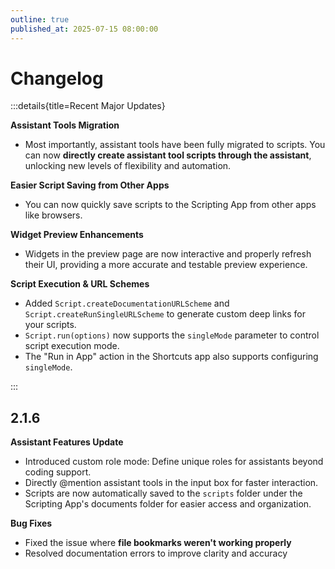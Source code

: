 ```yaml
---
outline: true
published_at: 2025-07-15 08:00:00
---
```


# Changelog

:::details{title=Recent Major Updates}

**Assistant Tools Migration**

-   Most importantly, assistant tools have been fully migrated to scripts. You can now **directly create assistant tool scripts through the assistant**, unlocking new levels of flexibility and automation.

**Easier Script Saving from Other Apps**

-   You can now quickly save scripts to the Scripting App from other apps like browsers.

**Widget Preview Enhancements**

-   Widgets in the preview page are now interactive and properly refresh their UI, providing a more accurate and testable preview experience.

**Script Execution & URL Schemes**

-   Added `Script.createDocumentationURLScheme` and `Script.createRunSingleURLScheme` to generate custom deep links for your scripts.
-   `Script.run(options)` now supports the `singleMode` parameter to control script execution mode.
-   The "Run in App" action in the Shortcuts app also supports configuring `singleMode`.

:::

## 2.1.6

**Assistant Features Update**

-   Introduced custom role mode: Define unique roles for assistants beyond coding support.
-   Directly @mention assistant tools in the input box for faster interaction.
-   Scripts are now automatically saved to the `scripts` folder under the Scripting App's documents folder for easier access and organization.

**Bug Fixes**

-   Fixed the issue where **file bookmarks weren't working properly**
-   Resolved documentation errors to improve clarity and accuracy
